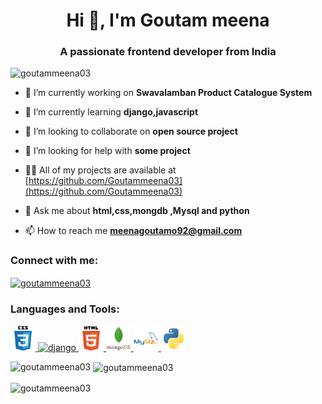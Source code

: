 <h1 align="center">Hi 👋, I'm Goutam meena</h1>
<h3 align="center">A passionate frontend developer from India</h3>

<p align="left"> <img src="https://komarev.com/ghpvc/?username=goutammeena03&label=Profile%20views&color=0e75b6&style=flat" alt="goutammeena03" /> </p>

- 🔭 I’m currently working on **Swavalamban Product Catalogue System**

- 🌱 I’m currently learning **django,javascript**

- 👯 I’m looking to collaborate on **open source project**

- 🤝 I’m looking for help with **some project**

- 👨‍💻 All of my projects are available at [https://github.com/Goutammeena03](https://github.com/Goutammeena03)

- 💬 Ask me about **html,css,mongdb ,Mysql and python**

- 📫 How to reach me **meenagoutamo92@gmail.com**

<h3 align="left">Connect with me:</h3>
<p align="left">
<a href="https://dev.to/goutammeena03" target="blank"><img align="center" src="https://raw.githubusercontent.com/rahuldkjain/github-profile-readme-generator/master/src/images/icons/Social/devto.svg" alt="goutammeena03" height="30" width="40" /></a>
</p>

<h3 align="left">Languages and Tools:</h3>
<p align="left"> <a href="https://www.w3schools.com/css/" target="_blank" rel="noreferrer"> <img src="https://raw.githubusercontent.com/devicons/devicon/master/icons/css3/css3-original-wordmark.svg" alt="css3" width="40" height="40"/> </a> <a href="https://www.djangoproject.com/" target="_blank" rel="noreferrer"> <img src="https://cdn.worldvectorlogo.com/logos/django.svg" alt="django" width="40" height="40"/> </a> <a href="https://www.w3.org/html/" target="_blank" rel="noreferrer"> <img src="https://raw.githubusercontent.com/devicons/devicon/master/icons/html5/html5-original-wordmark.svg" alt="html5" width="40" height="40"/> </a> <a href="https://www.mongodb.com/" target="_blank" rel="noreferrer"> <img src="https://raw.githubusercontent.com/devicons/devicon/master/icons/mongodb/mongodb-original-wordmark.svg" alt="mongodb" width="40" height="40"/> </a> <a href="https://www.mysql.com/" target="_blank" rel="noreferrer"> <img src="https://raw.githubusercontent.com/devicons/devicon/master/icons/mysql/mysql-original-wordmark.svg" alt="mysql" width="40" height="40"/> </a> <a href="https://www.python.org" target="_blank" rel="noreferrer"> <img src="https://raw.githubusercontent.com/devicons/devicon/master/icons/python/python-original.svg" alt="python" width="40" height="40"/> </a> </p>

<p><img align="left" src="https://github-readme-stats.vercel.app/api/top-langs?username=goutammeena03&show_icons=true&locale=en&layout=compact" alt="goutammeena03" /></p>

<p>&nbsp;<img align="center" src="https://github-readme-stats.vercel.app/api?username=goutammeena03&show_icons=true&locale=en" alt="goutammeena03" /></p>

<p><img align="center" src="https://github-readme-streak-stats.herokuapp.com/?user=goutammeena03&" alt="goutammeena03" /></p>

